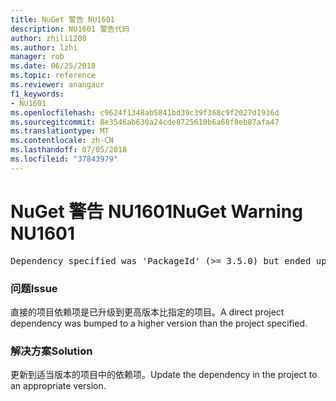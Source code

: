 ```yaml
---
title: NuGet 警告 NU1601
description: NU1601 警告代码
author: zhili1208
ms.author: lzhi
manager: rob
ms.date: 06/25/2018
ms.topic: reference
ms.reviewer: anangaur
f1_keywords:
- NU1601
ms.openlocfilehash: c9624f1348ab5841bd39c39f368c9f2027d1936d
ms.sourcegitcommit: 8e3546ab630a24cde8725610b6a68f8eb87afa47
ms.translationtype: MT
ms.contentlocale: zh-CN
ms.lasthandoff: 07/05/2018
ms.locfileid: "37843979"
---
```

# <a name="nuget-warning-nu1601"></a><span data-ttu-id="76197-103">NuGet 警告 NU1601</span><span class="sxs-lookup"><span data-stu-id="76197-103">NuGet Warning NU1601</span></span>

<pre>Dependency specified was 'PackageId' (>= 3.5.0) but ended up with 'PackageId' 4.0.0.</pre>

### <a name="issue"></a><span data-ttu-id="76197-104">问题</span><span class="sxs-lookup"><span data-stu-id="76197-104">Issue</span></span>
<span data-ttu-id="76197-105">直接的项目依赖项是已升级到更高版本比指定的项目。</span><span class="sxs-lookup"><span data-stu-id="76197-105">A direct project dependency was bumped to a higher version than the project specified.</span></span>

### <a name="solution"></a><span data-ttu-id="76197-106">解决方案</span><span class="sxs-lookup"><span data-stu-id="76197-106">Solution</span></span>
<span data-ttu-id="76197-107">更新到适当版本的项目中的依赖项。</span><span class="sxs-lookup"><span data-stu-id="76197-107">Update the dependency in the project to an appropriate version.</span></span>